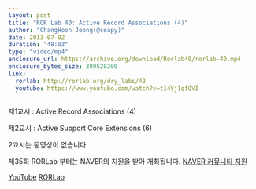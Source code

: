 ```yaml
---
layout: post
title: "ROR Lab 40: Active Record Associations (4)"
author: "ChangHoon Jeong(@seapy)"
date: 2013-07-02
duration: "48:03"
type: "video/mp4"
enclosure_url: https://archive.org/download/Rorlab40/rorlab-40.mp4
enclosure_bytes_size: 389528200
link:
  rorlab: http://rorlab.org/dry_labs/42
  youtube: https://www.youtube.com/watch?v=t14Yj1qfQVI
---
```


<p>제1교시 : Active Record Associations (4)</p>
<p>제2교시 : Active Support Core Extensions (6)</p>

<p>2교시는 동영상이 없습니다</p>

<p>제35회 RORLab 부터는 NAVER의 지원을 받아 개최됩니다. <a href="http://developer.naver.com/wiki/pages/Community">NAVER 커뮤니티 지원</a></p>

<div class="btn-group">
  <a class="btn btn-default btn-xs" href="{{ page.link.youtube }}">YouTube</a>
  <a class="btn btn-default btn-xs" href="{{ page.link.rorlab }}">RORLab</a>
</div>